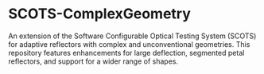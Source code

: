# SCOTS-ComplexGeometry
 An extension of the Software Configurable Optical Testing System (SCOTS) for adaptive reflectors with complex and unconventional geometries. This repository features enhancements for large deflection, segmented petal reflectors, and support for a wider range of shapes.
